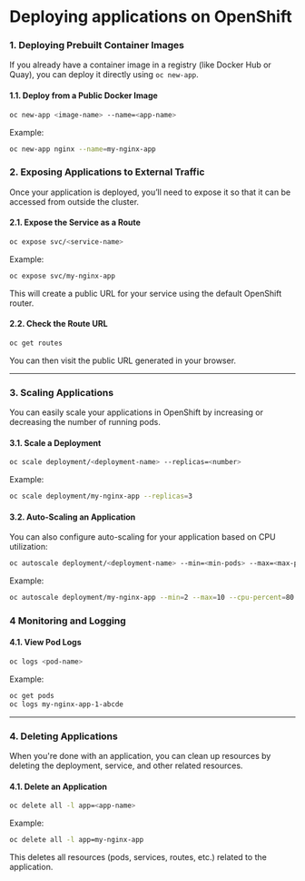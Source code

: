 # Deploying applications on OpenShift


### **1. Deploying Prebuilt Container Images**

If you already have a container image in a registry (like Docker Hub or Quay), you can deploy it directly using `oc new-app`.

#### **1.1. Deploy from a Public Docker Image**
```bash
oc new-app <image-name> --name=<app-name>
```
Example:
```bash
oc new-app nginx --name=my-nginx-app
```

### **2. Exposing Applications to External Traffic**

Once your application is deployed, you’ll need to expose it so that it can be accessed from outside the cluster.

#### **2.1. Expose the Service as a Route**
```bash
oc expose svc/<service-name>
```
Example:
```bash
oc expose svc/my-nginx-app
```

This will create a public URL for your service using the default OpenShift router.

#### **2.2. Check the Route URL**
```bash
oc get routes
```
You can then visit the public URL generated in your browser.

---

### **3. Scaling Applications**

You can easily scale your applications in OpenShift by increasing or decreasing the number of running pods.

#### **3.1. Scale a Deployment**
```bash
oc scale deployment/<deployment-name> --replicas=<number>
```
Example:
```bash
oc scale deployment/my-nginx-app --replicas=3
```

#### **3.2. Auto-Scaling an Application**
You can also configure auto-scaling for your application based on CPU utilization:

```bash
oc autoscale deployment/<deployment-name> --min=<min-pods> --max=<max-pods> --cpu-percent=<cpu-threshold>
```
Example:
```bash
oc autoscale deployment/my-nginx-app --min=2 --max=10 --cpu-percent=80
```


### **4 Monitoring and Logging**

#### **4.1. View Pod Logs**
```bash
oc logs <pod-name>
```
Example:
```bash
oc get pods
oc logs my-nginx-app-1-abcde
```

---

### **4. Deleting Applications**

When you're done with an application, you can clean up resources by deleting the deployment, service, and other related resources.

#### **4.1. Delete an Application**
```bash
oc delete all -l app=<app-name>
```
Example:
```bash
oc delete all -l app=my-nginx-app
```

This deletes all resources (pods, services, routes, etc.) related to the application.
